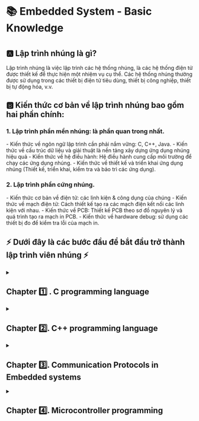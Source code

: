 <Summary>
	<h1> 📚 Embedded System - Basic Knowledge<h1>
</summary>

<h2> 🅰 Lập trình nhúng là gì?</h2>
Lập trình nhúng là việc lập trình các hệ thống nhúng, là các hệ	thống điện tử được thiết kế để thực hiện một nhiệm vụ cụ thể. Các hệ thống nhúng thường được sử dụng trong các thiết bị điện tử tiêu dùng, thiết bị công nghiệp, thiết bị tự động hóa, v.v.

<h2> 🅱 Kiến thức cơ bản về lập trình nhúng bao gồm hai phần chính:</h2>

<h3> 1. Lập trình phần mền nhúng: là phần quan trong nhất.</h3>
- Kiến thức về ngôn ngữ lập trình cần phải nắm vững: C, C++, Java.
- Kiến thức về cấu trúc dữ liệu và giải thuật là nền tảng xây dựng ứng dụng nhúng hiệu quả
- Kiến thức về hệ điều hành: Hệ điều hành cung cấp môi trường để chạy các ứng dụng nhúng. 
- Kiến thức về thiết kế và triển khai ứng dụng nhúng (Thiết kế, triển khai, kiểm tra và bảo trì các ứng dụng).

<h3> 2. Lập trình phần cứng nhúng.</h3>
- Kiến thức cơ bản về điện tử: các linh kiện & công dụng của chúng
- Kiến thức về mạch điện tử: Cách thiết kế tạo ra các mạch điện kết nối các linh kiện với nhau.
- Kiến thức về PCB: Thiết kế PCB theo sơ đồ nguyên lý và quá trình tạo ra mạch in PCB.
- Kiến thức về hardware debug: sử dụng các thiết bị đo để kiểm tra lỗi của mạch in. 

<h2> ⚡ Dưới đây là các bước đầu để bắt đầu trở thành lập trình viên nhúng ⚡ </h2>

<details>
	<summary>
  		<h2>Chapter 1️⃣ . C programming language</h2>
	</summary>
    
<details>
	<summary>
		<h3>Lesson 1. Macro - Function - Inline function </h3>
	</summary>

<h4>Macro là:</h4>
Là một công cụ của bộ tiền xử lý (preprocessor) cho phép định nghĩa các đoạn mã (code) có thể được thay thế bằng văn bản khác tại thời điểm biên dịch. Macro có thể được sử dụng để:
- Tạo các đoạn mã lập đi lập lại.
- Thực hiện các phép toán đơn giản.
- Điều khiển quá trình biên dịch.

Cú pháp định nghĩa macro: 
<h4>Lưu ý:</h4>
Tên của macro phải là IN HOA toàn bộ, đây là qui luật để hạn chế "Macro đẻ ra bug" vì nếu đặt tên thường có phần tỉ lệ trùng với một biết này đó trong chương trình dẫn đến lỗi, do compiler không thể phát hiên ra lỗi này.





```C 
// Cú pháp: #define  (Object_name)  (<)Object_value)
// Tạo ra hằng số (đối tượng) MAX = 3000
#define MAX 3000 

// Macro tiền xử lý CREATE_FUNC: tạo ra định nghĩa hàm.
// Macro này có 2 đối số: Func_name và cmd (Func_name là tên hàm, cmd là lệnh được thực thi khi gọi hàm)
// Macro CREATE_FUNC hoạt động bằng cách mở rộng định nghĩa macro thành 1 định nghĩa hàm
#define CREATE_FUNC(Func_name, cmd)
void Func_name()
{
	printf("print command\n");
}
```


Macro có 2 loại chính: 
1. Macro giống như đối tượng (object-like macro): Macro này giống như 1 hằng số. Có thể được sử dụng để thay thế cho một giá trị cụ thể.
Ví dụ:

```C
#define PI 3.14159
int main()
{
	printf("Gia tri cua Pi la: %f\n",PI);
	return;
}
```
2. 	Macro giống như hàm(function-like macro): Macro này giống như một hàm, có thể nhận tham số và trả về giá trị.

```C
#define max(x,y) ((x) > (y) ? (x) (y)); 
int main()
{
	int a = 10;
	int b = 20;
	printf("Gia tri cua nay: %d\n", max(x,y));
	return 0;
}
```
Việc sử dụng macro có thể làm cho C/C++ trở nên gắn gọn, các macro được thực hiện ở quá trình tiền xử lí.

<h4>Function là: </h4>    

- Function là Hàm dùng để làm một chức năng nào đó cụ thể.
- Giúp chia nhỏ các các chương trình lớn thành những chương trình nhỏ(function).
- Và có thể tại sử dụng nhiều lần trong chương trình.


<h4> Các điểm giống và khác của MACRO VÀ FUNCTION </h4>

Giống nhau:
- Ở mục đích : viết mã ngắn gọn và dễ hiểu hơn
- Cả 2 đều có thể tái sử dụng

Khác nhau:

Đặc điểm | Macro  | Function
------------- | ------------- | -------------
Cách định nghĩa | Macro được định nghĩa bằng chỉ thị tiền xử lý (preprocessor directives)  | Function được định nghĩa bằng cú pháp (function declaration)
Cách sử dụng | Macro được sử dụng bằng các thay thế macro name bằng nội dung của macro | Function được sử dụng bằng cách gọi tên function với các tham số cần thiết
Thời gian thực thi | Macro được thay thế bởi preprocessor trước khi chương trình được biên dịch | Function được gọi trong thời gian thục thi chương trình
Kích thước mã |Macro có thể làm tăng kích thước mã thực thi do nội dung của macro được sao chép nhiều lần | Function chỉ được sao chép 1 lần trong bộ nhớ khi chương trình được biên dịch
Tính linh hoạt | Macro có thể được sử dụng để thay thế bất kì đoạn mã nào | Function có thể được sử dụng để thực thi một tác vụ cụ thể 

Ưu điểm của Macro:
- Macro có thể được sử dụng để thay thế các đoạn mã dài và phức tạp bằng một đoạn mã ngắn và đễ hiểu hơn
- Macro có thể được sử dụng để tạo ra các định nghĩa hằng và biến
- Macro có thể được sử dụng để thức hiện các phép toàn đơn giản (giúp dễ đọc hiểu)

Nhược điểm của macro:
- Làm tăng kích thước chương trình
- Có thể làm chậm thời gian chạy chương trình
- Có thể làm khó khăn cho việc gỡ lỗi 

Ưu điểm của function:
- Có thể chia nhỏ chương trình thành các module nhỏ
- Có thể được tái sử dụng mã 
- Giúp dễ được chương trình hơn, dễ hiểu và dễ bảo trì
Nhược điểm của function:
- Có thể làm tăng độ phức tạp của chương trình
- Có thề làm chậm thời gian chạy chương trình

Vậy lực chọn như thế nào với macro và function:
- Độ phức tạp của mã cần thay thế: Nếu mã này là ngắn và đơn giản thì dùng ```macro```
- Tần suất sử dụng đoạn mã cần thay thế: Nếu được sử dụng đi, sử dụng lại nhiều lần thì dùng ```function```
- Kích thước và tốc độ của chương trình: Nếu chương trình cần tối ưu về kích thước và tốc độ thì nên tránh dùng ```macro```

Nhìn chung, function là một lựa chọn tốt hơn macro trong hầu hết các trường hợp. Tuy nhiên, macro có thể được sử dụng hiệu quả trong một số trường hợp cụ thể.


Vì biên dịch trước trong mã nguồn nên *Macro* tối ưu về tốc độ nhưng "có thể" làm tăng kích thước chương trình | Vì được lưu cố định trong 1 vùng nhớ nên *Function* tối ưu về kích thước chương trình nếu được gọi nhiều lần nhưng "có thể" không tối ưu tốc độ xử lý

Ví dụ: Tính tổng  2 số 
Macro: 
```C 
#define SUM(x, y) ((x) + (y))
```

Function: 
```C 
int sum(int x, int y) {
    return x + y;
}
```
Cả hai cách trên đều có thể được sử dụng để tính tổng của hai số, tuy nhiên, sử dụng function sẽ cho phép bạn định nghĩa các loại tham số và ki

<h4>Inline Function</h4>

Inline function là một loại hàm thường gặp trong lập trình C++ và trong lập trình Embedded.
Từ khóa ```inline``` được dùng để đề nghị (không phải là bắt buộc) trình biên dịch (compiler) thực hiện triển khai nội tuyến (inline expansion) với hàm đó, hay nói cách dễ hiểu là chèn code của hàm đó tại địa chỉ mà nó được gọi.

Mục đích của ```inline function``` là để tăng hiệu suất của chương trình. Khi một hàm được khai triển nội tuyến, thì toàn bộ mã của hàm đó sẽ được chèn và vị trí mà hàm đó được gọi. Điều này sẽ loại bỏ thời gian cần thiết để gọi hàm, vì toàn bộ mã của hàm dẽ được sẵn sàng ở đó.

```inline function``` thường được dùng cho các hàm đơn giản, kích thước nhỏ và được gọi thường xuyên. 

Ví dụ: hàm sau đây là một inline function điển hình.
```C
inline int add(int a, int b){ 
	return a+b;
}
```
Hàm này rấy là đơn giản, và nó được gọi thường xuyên. Khai triển nội tuyến hàm này sẽ tăng hiệu suất chương trình.

Tuy nhiên, ```inline function``` cũng có các nhược điểm. 
- Có thể làm tăng kích thước chương trình, vì mã của hàm sẽ được chèn vào nhiều vị trí khác nhau.
- Có thể làm giảm tích linh hoạt của chương trình, vì mã hàm không còn có thể được sử dụng lại trong ngữ cảnh khác.

Mẹo để làm việc với inline function:
- Chỉ dùng cho các hàm nhỏ, đơn giản và được gọi nhiều lần
- Cẩn thận kiểm tra hiệu suất của chương trình trước và sau khi sử dụng inline function
- cân nhắc sử dụng macro thay vì inline function nếu cần phải sử dụng lại mã của hàm trong ngữ cảnh khác.

Ví dụ này viết bằng CPP, những cũng có thể hiểu được tính chất inline function

```C++
#include <iostream>
using namespace std;
inline int add(int a, int b){
	return a+b;
}
int main()
{
	int x = 10;
	int y = 20;
	cout << "x + y = " << add(x,y)<< endl;
	return 0;
}
```

</details>





<details>
	<summary>
		<h3>Lesson 2. Struct - Union </h5>
	</summary> 

<h4>Struct là:</h4>
Kiểu dữ liệu do người dùng tự định nghĩa

<h4>Union là:</h4>

- Struct và Union là 2 cấu trúc dữ liệu do lập trình viên định nghĩa bao gồm các biến với kiểu dữ liệu khác nhau. <br/>
- Việc định nghĩa, khai báo biến, truy cập đến các thành phần của struct và union là giống nhau. Tuy nhiên, giữa struct và union có một vài điểm khác nhau sau:

Struct  | Union
------------- | -------------
Size của struct ít nhất bằng tổng size của các thành phần của struct. Sử dụng từ “ít nhất” là vì size struct còn phụ thuộc vào alignment struct. sizeof(A) = 16 (vì sizeof của uint64_t, uint32_t, uint8_t lần lượt là 8, 4, 1 byte nên 1 + 4 là 5 byte nên phải chèn thêm 3 byte bộ nhớ đệm và cho ra lần quét tiếp là 8 byte) ``` struct { uint8_t var1; uint32_t var2; uint64_t var3; } ``` | Size của union bằng size của thành phần có size lớn nhất trong union. sizeof(A) = 8 (kích thước của thành phần lớn nhất trong union là uint64_t là 8 byte) ``` union { uint8_t var1; uint32_t var2; uint64_t var3; } ```
Tại cùng 1 thời điểm run-time, có thể truy cập vào tất cả các thành phần của struct | Tại cùng 1 thời điểm run-time, chỉ có thể truy cập 1 thành phần của union

</details>





<details>
	<summary>
		<h3>Lesson 3. Compiler - Trình biên dịch</h3>
	</summary>      
  
Compiler hay còn gọi là trình biên dịch có thể được hiểu là công việc dịch chuỗi câu lệnh được viết từ một ngôn ngữ lập trình thành chương trình tương đương dưới dạng ngôn ngữ máy tính, thường là ngôn ngữ ở cấp thấp hơn, ngôn ngữ máy. Đơn giản dễ hiểu thì có thể tạm nói là nhờ Complier này mà file .c chúng ta viết mới được dịch thành file .hex .bin để nạp được xuống một MCU bất kỳ.
Quá trình biên dịch.

<h4>1. Pre-processing (Tiền xử lí)</h4>
Bộ tiền xử lý C không phải là một phần của trình biên dịch, mà là một bước riêng biệt trong quá trình biên dịch. Nói một cách đơn giản, Bộ tiền xử lý C chỉ là một công cụ thay thế văn bản và nó hướng dẫn trình biên dịch thực hiện tiền xử lý cần thiết trước khi biên dịch thực tế. Các lệnh tiền xử lí bắt đầu bằng kí tự "#" 
Ví dụ: 
- " #define" :Thay thế các macro
- "#include" :Chèn thêm file khác như các thư viên
Dùng GCC bằng lệnh sau để có file tiền xử lí: gcc -E main.o -o main.i (chuyển từ file .c sang file .i)
# 2. Compiling (Giai đoạn dịch NNBC sang ngôn ngữ Assembly)
Chuyển chúng sang dạng mã Assembly là một ngôn ngữ bậc thấp (hợp ngữ) gần với tập lệnh của bộ vi xử lý.
Quá trình này sẽ biên dịch từ code `.i` sang ngôn ngữ assembly `.s`.
Dùng lệnh `gcc -S -o filename.s filename.c` để có thể xem code sau quá tình compiler.
# 3. Assembling (Hợp ngữ)
Dich chương trình => Sang mã máy 0 và 1
Một tệp mã máy (.obj) sinh ra trong hệ thống sau đó
# 4. Linking (Liên kết)
Trong giai đoạn này mã máy của một chương trình dịch từ nhiều nguồn (file .c hoặc file thư viện .lib) được liên kết lại với nhau để tạo thành chương trình đích duy nhất Mã máy của các hàm thư viện gọi trong chương trình cũng được đưa vào chương trình cuối trong giai đoạn này. Chính vì vậy mà các lỗi liên quan đến việc gọi hàm hay sử dụng biến tổng thể mà không tồn tại sẽ bị phát hiện. Kể cả lỗi viết chương trình chính không có hàm main() cũng được phát hiện trong liên kết.
</details>


<details>
	<summary>
		<h3>Lesson 4. Pointer</h3>
	</summary>    

POINTER: Là một biến đặc biệt, dùng để lưu địa chỉ của biến chứ không phải giá trị, được lưu trên ram. Kích thước của biến pointer phụ thuộc vào vi xử lý.

<h4> Normal pointer </h4> 
Là con trỏ dùng để lưu địa chỉ của biến đó, kiểu dữ liệu của con biến như thế nào thì kiểu con trỏ cũng vậy.

Ví dụ:
```c
int a = 10 // giả sử có địa chỉ là 0x01
int *ptr = &a = 0x01 // * ptr ở đây là biến con trỏ ptr, do quy tắc đặt tên biến pointer phải có dấu * ở trước.
printf("Dia chi: %p,ptr); // Dia chi 0x01.
printf("Gia tri: %d, *ptr);// * ptr là giá trị của con trỏ ptr trỏ đến.
```


<h4> Void Pointer </h4> 
Con trỏ void có thể trỏ đến các vùng nhớ có các kiểu dữ liệu khác nhau.
Con trỏ void không xác định được kiểu dữ liệu của vùng nhớ mà nó trỏ tới, vì vậy không thể truy cập xuất trực tiếp nội dung thông qua toán tử derefernce () được. Mà con trỏ kiểu void cần phải được ép kiểu một cách rõ ràng sang con trỏ có kiểu dữ liệu khác trước khi sử dụng toán tử derefernce ().

```C
#include <stdio.h>

void tong(int a,int b){
   printf("tong %d va %d = %d\n", a, b, a + b);
}

int main()
{

   int i = 3;
   double d =12.4;
   char c ='B';

   // con trỏ void có thể trỏ đến bất kỳ địa chỉ nào 
   void *ptr = &i;

   // để lấy giá trị từ con trỏ void ta cần ép kiểu nó
   printf("i = %d\n",*(int *)ptr);

   ptr = &d;
   printf("d = %f\n",*(double *)ptr);

   ptr = &c;
   printf("c = %c\n",*(char *)ptr);

   ptr = &tong;
   ((void (*)(int, int))ptr)(9,1);
   return 0;
}
```
# Null Pointer
Con trỏ null là con trỏ có giá trị và địa chỉ bằng 0.
Khi khai báo 1 con trỏ:
Phải khai báo địa chỉ cho nó.
Nếu mà chưa sử dụng thì gán cho nó con trỏ null.
Hoặc khi khai báo con trỏ và đã sử dụng nó rồi, khi không muốn sử dụng nó nữa thì phải gán nó lại là con trỏ null.
```
    int *ptr = NULL;
```
</details>




<details>
	<summary>
		<h3>Lesson 5: PHÂN VÙNG NHỚ</h3>
	</summary>

Đây là phân vùng nhớ của một chương trình C/C++ 

![Alt text](image-1.png)

<h4>Text segment hay Code segment hoặc TEXT</h4>

Các đặc điểm chính:
- Contains executable instruction (Chứa các chỉ thị thực thi)
- Shareable (có tính chia sẻ)
- Read-Only

Giải thích rõ như sau:
- Là một trong những thành phần của chương trình trong file(tập tin) hoặc trong memory (bộ nhớ) chứa các chỉ thị thực thi. 
- Vì là một vùng trong bộ nhớ, phân vùng văn bản có thể được đặt bên dưới HEAP hoặc STACK để ngăn việc HEAP và STACK tràn ra và ghi đè lên nó.
Thông thường, Text segment có thể chia sẻ sao cho chỉ một bản sao duy nhất cần có trong bộ nhớ cho các chương trình được thực thi thường xuyên, chẳng hạn như trình soạn thảo văn bản, trình biên dịch C, shell, v.v. 
- Ngoài ra, phân vùng văn bản thường là phân vùng chỉ đọc (read-only), để ngăn chương trình vô tình sửa đổi các chỉ thị của nó.

<h4>Initialized Data segment (BS) </h4>
Các đặc điểm chính:
- Lưu trữ các biến: global variables, static variables
- Với điều kiện đã khởi tạo (khác 0)
– Quyền truy cập là read-write.   
– Được giải phóng khi kết thúc chương trình. 

<h4>Unintialized Data Segment (BSS) </h4>
Các đặc điểm chính:
– Quyền truy cập là read-write.  
– Chứa biến toàn cục or biến static với giá trị khởi tạo bằng không or không khởi tạo.  
– Được giải phóng khi kết thúc chương trình.  

<h4>Heap - Dynamic Memory allocation</h4>
Cấp phát bộ nhớ động
- Kích thước có thể thay đổi (các địa chỉ mới sẽ tăng dần)
– Quyền truy cập là read-write.  
– Được sử dụng để cấp phát bộ nhớ động như: Malloc, Calloc, realloc, new 
– Sẽ được giải phóng khi gọi hàm free, delete.

Nếu không giải phóng vùng nhớ ở HEAP thì sẽ dẫn đế rò rỉ bộ nhớ LEAK MEMORY

<h4>Stack Segment - Automatic variable storage </h4>
- Kích thước có thể thay đổi (giá trị địa chỉ mới sẽ nhỏ dần).
- LIFO structure
- Function frame
– Quyền truy cập là read-write. 
– Được sử dụng cấp phát cho biến local, input parameter của hàm,…  
– Sẽ được giải phóng khi ra khỏi block code/hàm 


***So sánh Stack và Heap**: 
- Giống nhau: Bộ nhớ Heap và bộ nhớ Stack bản chất đều cùng là vùng nhớ được tạo ra và lưu trữ trong RAM khi chương trình được thực thi.
- Khác nhau:

Stack  | Heap
------------- | -------------
Được dùng để lưu trữ các biến cục bộ trong hàm, tham số truyền vào...Truy cập vào bộ nhớ này rất nhanh và được thực thi khi chương trình được biên dịch. |  Được dùng để lưu trữ vùng nhớ cho những biến con trỏ được cấp phát động bởi các hàm malloc - calloc - realloc (trong C).
Kích thước của bộ nhớ Stack là cố định, tùy thuộc vào từng hệ điều hành, ví dụ hệ điều hành Windows là 1 MB, hệ điều hành Linux là 8 MB (lưu ý là con số có thể khác tùy thuộc vào kiến trúc hệ điều hành của bạn).  | Kích thước của bộ nhớ Heap là không cố định, có thể tăng giảm do đó đáp ứng được nhu cầu lưu trữ dữ liệu của chương trình.
Vùng nhớ Stack được quản lý bởi hệ điều hành, dữ liệu được lưu trong Stack sẽ tự động hủy khi hàm thực hiện xong công việc của mình.  | Vùng nhớ Heap được quản lý bởi lập trình viên (trong C hoặc C++), dữ liệu trong Heap sẽ không bị hủy khi hàm thực hiện xong, điều đó có nghĩa bạn phải tự tay hủy vùng nhớ bằng câu lệnh free (trong C), và delete hoặc delete [] (trong C++), nếu không sẽ xảy ra hiện tượng rò rỉ bộ nhớ.

***Một số lưu ý**:
- Việc tự động dọn vùng nhớ còn tùy thuộc vào trình biên dịch trung gian.
- Vấn đề lỗi xảy ra đối với vùng nhớ: 
    - Stack: bởi vì bộ nhớ Stack cố định nên nếu chương trình bạn sử dụng quá nhiều bộ nhớ vượt quá khả năng lưu trữ của Stack chắc chắn sẽ xảy ra tình trạng tràn bộ nhớ Stack (Stack overflow), các trường hợp xảy ra như bạn khởi tạo quá nhiều biến cục bộ, hàm đệ quy vô hạn,... Ví dụ về tràn bộ nhớ Stack với hàm đệ quy vô hạn:
        ```C
        int foo(int x){
            printf("De quy khong gioi han\n");
            return foo(x);
        }
        ```
    - Heap: Nếu bạn liên tục cấp phát vùng nhớ mà không giải phóng thì sẽ bị lỗi tràn vùng nhớ Heap (Heap overflow). Nếu bạn khởi tạo một vùng nhớ quá lớn mà vùng nhớ Heap không thể lưu trữ một lần được sẽ bị lỗi khởi tạo vùng nhớ Heap thất bại. Ví dụ trường hợp khởi tạo vùng nhớ Heap quá lớn:
        ```C
        int *A = (int *)malloc(18446744073709551615);
        ```

</details>

<details>
	<summary>
		<h3>Lesson 6. Variable </h3> 
	</summary>

<h4> Static Variable - Extern Variable </h4>

Là biến CHỈ ĐƯỢC KHỞI TẠO 1 LẦN DUY NHẤT khi gọi hàm lần đầu tiên (Nếu được khởi tại lại nó sẽ bỏ qua dòng lệnh đó) và nó sẽ tiếp tục tồn tại trong suốt vòng đời của chương trình.

Ví dụ: Biến static cục bộ
  
```C
void Count()
{
	static int temp = 0;
    printf("Temp = %d",temp);
    temp++
}
```        
       
        
Ví dụ: biến toàn cục
File test.c có hàm sau: 

```C
void display()
{
    printf('TEST')
}
```        

File main.c như sau:

```C 
extern display();
     
int main()
{
	display();
    return 0;
}
```
      
        
# Từ khóa volatile
Trong lập trình nhúng rất thường hay gặp khai báo biến với từ khóa volatile. Việc khai báo biến volatile là rất cần thiết để tránh những lỗi sai khó phát hiện do tính năng optimization của compiler.
- Volatile có nhiệm vụ báo cho Compiler không được tối ưu biến đó.
- Biến này dùng cho các biến mà giá trị của nó có thể thay đổi hoặc có nhiều task RTOS dùng chung 1 biến.
Ví dụ:

        volatile int x = readADC();
  

</details>
</details>


    
<details>
	<summary>
  		<h2>Chapter 2️⃣. C++ programming language</h2>
  	</summary>

<details> 
<summary> Class </summary>
    
# Class là gì?  
- Class là một kiểu dữ liệu do người dùng định nghĩa, chứa các dữ liệu và các hàm của riêng nó. Class là một thành phần chính của lập trình hướng đối tượng (OOP).    
- Class định nghĩa các thuộc tính "data members" còn gọi là property và phương thức "member functions" còn gọi là method mà các đối tượng của nó có thể sử dụng.
-  từ khóa class sẽ chỉ điểm bắt đầu của một class sẽ được cài đặt. Class trong C++ giúp tổ chức mã nguồn một cách có cấu trúc và tái sử dụng, đồng thời cho phép ẩn thông tin và triển khai tính kế thừa, đa hình và đóng gói.
# Phạm vi truy cập (Access modifiers):

Access modifier là phạm vi truy cập của các thuộc tính và phương thức sẽ được khai báo bên dưới nó. Có 3 phạm vi truy cập trong C++ là public, private và protecte.

- Public: Các member được khai báo trong Public thì các Object có thể truy cập trực tiếp tới được. Và các User có thể sử dụng và thay đổi các giá trị trong các member này.
    
- Private: Được sử dụng khi bạn muốn chặn User truy cập vào những member khai báo trong phạm vi này, giới hạn truy cập và sửa đổi giá trị của chúng. Sử dụng các member trong Public để truy cập đến các member trong Private.
    
- Protected: Tương tự như Private, nhưng Private thì các class con không thể kết thừa được các member trong Private của class chính, còn Protected thì lại cho phép các class con có thể kế thừa được các member trong protected của class chính.
    
# Constructor
Constructor hay hàm dựng là một hàm đặc biệt.
Constructor là một hàm sẽ có tên trùng với tên của class.
Sẽ được gọi chạy đầu tiên ngay khi chúng ta khởi tạo một object.
```
class SinhVien{
	public: 
		SinhVien(int tuoi, int lop); //có tên trùng với tên của class gọi là contructor
		void hienThi(); //method	
	private: 
		int tuoi; //property
		int lop; //property
};
void SinhVien::hienThi(){
	cout<<"Tuoi: "<<tuoi<<endl;  
	cout<<"Lop "<<lop<<endl;
}
SinhVien::SinhVien(int tuoi,int lop){
	SinhVien::tuoi = tuoi; //class SinhVien có thể truy cập đến tất cả nhưng member nằm trong nó
	SinhVien::lop = lop;
}
int main(){
	// khi có contructor thì nó luôn luôn chạy đầu tiên khi object được khởi tạo.
	// contructor có thể có tham số đầu vào hoặc không có
	SinhVien sv(17,6); //có thể gán giá trị trực tiếp vào khai báo ở public
	sv.hienThi();
	return 0;
}
``` 
# Biến static trong class
Khi định nghĩa static trong class thì phải khởi tạo lần đầu ở ngoài.
Khi khởi tạo thì địa chỉ của nó tồn tại trong suốt chương trình nên member static này của các object sẽ đều có cùng 1 địa chỉ.
```c++
class SinhVien{
	public:
		string ten;
		static int tuoi; //khi khai báo static trong class thì phải hởi tạo lần đầu ở ngoài
};

int SinhVien::tuoi; //ta có thể gán giá trị cho nó, khi khởi tạo thì địa chỉ của nó tồn tại trong suốt chương trình nên member static này của các object sẽ có cùng 1 địa chỉ.

int main(){
	
	SinhVien sv1,sv2;
	//về địa chỉ của hai object thì giống với struct. sv1 và sv2 sẽ được cấp vùng nhớ khác  với kích thước là tổng kích thước của các member và bộ nhớ đệm, địa chỉ của nó sẽ là địa chỉ của member đầu tiên, và các member sẽ mang đỉa chỉ khác nhau như trong struct.
	return 0;
}
```
# Các đặc tính của OOP
- Có 4 đặc tính: Tính đa hình, tính kế thừa, tính trừu tượng, tính đóng gói.
  
	- ***Inheritance (Tính kế thừa ):*** Một **class** có thể kế thừa các thuộc tính của một **class** khác đã tồn tại trước đó. Trong C++, khi một **class** con được tạo ra bởi việc kế thừa thuộc tính của **class** cha thì ta gọi class con đó là **subclass** và class cha là **superclass**. Chỉ có **Public** và **Protected** mới được kế thừa còn **Private** thì không được kế thừa, muốn kế thừa được các **member** trong **Private** buộc phải đổi lại **Protected**.
		```c++
  		class DoiTuong{
			public:
				void setThongTin(string ten, int tuoi);
				void hienThi();
			protected:
				int TUOI; //property
				string TEN;
		};
		
		void DoiTuong::hienThi(){
			cout<<"Day la class DoiTuong"<<endl;
			cout<<"Ten: "<<TEN<<endl;  
			cout<<"Tuoi "<<TUOI<<endl;
		}
		
		void DoiTuong::setThongTin(string ten,int tuoi){
			TEN = ten;
			TUOI = tuoi;
		}
  		class SinhVien : public DoiTuong{
			public:
				void setThongTin(string ten, int tuoi, int mssv);
				void hienThi(); //method	
			private:
				int MSSV;
		};
		
		void SinhVien::setThongTin(string ten, int tuoi, int mssv){
			TEN = ten;
			TUOI = tuoi;
			MSSV = mssv;
		}
		
		void SinhVien::hienThi(){
			cout<<"Day la class DoiTuong"<<endl;
			cout<<"Ten: "<<TEN<<endl;  
			cout<<"Tuoi "<<TUOI<<endl;
			cout<<"Mssv "<<MSSV<<endl;
		}
		
		int main(){
			SinhVien dt;
			dt.setThongTin("Hoang", 17);
			dt.hienThi();
			
			SinhVien sv;
			sv.setThongTin("Toan", 15,100);
			sv.hienThi();
			
			return 0;
		}
  		```
	- ***Abstraction (Tính trừu tượng):*** Là một khả năng mà chương trình có thể bỏ qua sự phức tạp bằng cách tập trung vào cốt lõi của thông tin cần xử lý. Điều đó có nghĩa, bạn có thể xử lý một đối tượng bằng cách gọi tên một phương thức và thu về kết quả xử lý, mà không cần biết làm cách nào đối tượng đó được các thao tác trong class. (Là chỉ những thứ cần thiết mà người dùng cần sử dụng thì được nằm ở public còn tính toán phức tạp mà người dùng không quan tâm đến thì nằm ở private)
		- Ví dụ: Người dùng nhập a,b,c và muốn biết phương trình có nghiệm hay vô nghiệm. thì những phần method nhập và xuất thì nằm ở public, còn method tính toán kiểm tra thì nằm ở private,những phần nằm ở private người dùng không được quyền can thiệp vào.
  	- ***Polymorphism (Tính đa hình):*** Là một khả năng mà một phương thức trong class có thể đưa ra các kết quả hoàn toàn khác nhau, tùy thuộc vào dữ liệu được xử lý.
  	  	- Ta có thể khai báo tên hàm các method giống nhau nhưng phải khác đầu vào, bởi vì khi tên trùng nhau thì nó dựa vào inputparameter để xác định đó hàm nào.
  	  	- Ví dụ:
  	  	```c++
  	  	class th{
			public:
				void tong(int a, int b);
				void tong(int a, double b);
				void tong(int a, int b, int c);
		};
  		```
	- ***Encapsulation (Tính đóng gói):*** Có ý nghĩa không cho phép người sử dụng các đối tượng thay đổi trạng thái nội tại của một đối tượng, mà chỉ có phương thức nội tại của đối tượng có thể thay đổi chính nó. Điều đó có nghĩa, dữ liệu và thông tin sẽ được đóng gói lại, giúp các tác động bên ngoài một đối tượng không thể làm thay đổi đối tượng đó, nên sẽ đảm bảo tính toàn vẹn của đối tượng, cũng như giúp giấu đi các dữ liệu thông tin cần được che giấu.
   		- Ví dụ: những biến nhập vào như a,b,c và biến xuất ra kết quả x1,x2 thì không được khai báo ở public, phải nằm ở trong private, và những biến đó được nhập và xuất thông qua các method, để tránh người dùng sửa đổi code làm lỗi chương trình. ví dụ để các biến đó ở public, người dùng nhập a,b,c ở method nhập, sau đó người dùng còn có thể chỉnh sửa a,b,c,delta... lúc này chương trình dễ bị trả kết quả sai.

</details>

<details>
  <summary>Namespace</summary>

- Namespace là từ khóa trong C++ được sử dụng để định nghĩa một phạm vi nhằm mục đích phân biệt các hàm, lớp, biến, ... cùng tên trong các thư viện khác nhau. 
- Khi tạo `namespace` nếu muốn dùng chung tên biến của các `member` thì khi khai báo tên của `namespace` thì phải khai báo tên khác nhau
- Nếu dùng chung tên của namespace thì tên của các meber phải khác nhau (dù có chung file hay khác file), Do khai báo cùng tên namespace thì dùng chung bộ nhớ nên nếu tên các member cũng giống thì những member giống nhau sẽ cùng chung 1 địa thì sẽ dẫn đến xung đột vùng nhớ
- ví dụ:
	```C++
	namespace A{
		int a;
		void function(){...}
		struct c{...};
	};
	namespace B{
		int a;
		void function(){...}
		struct c{...};
	}
	```
 
</details>

<details>
  <summary>Template</summary>
	
- **Template (khuôn mẫu)** là một từ khóa trong C++, và là một kiểu dữ liệu trừu tượng tổng quát hóa cho các kiểu dữ liệu int, float, double, bool...
- **Template** trong C++ có 2 loại đó là function template & class template.
- **Template** giúp người lập trình định nghĩa tổng quát cho hàm và lớp thay vì phải nạp chồng (overloading) cho từng hàm hay phương thức với những kiểu dữ liệu khác nhau.
- Ví dụ:
	- Những hàm có form giống nhau chỉ khác kiểu dữ liệu.
	```c++
	int tong(int a, int b);
	double tong(double a, double b);
	template<typename var> //thay vì ta code hai hàm riêng để xử lý, thì ta có thể code dùng template chung lại để gọn code hơn.
	int tong(var a, var b){
		return (var)(a+b);
	}
	```
	- Nếu a và b khác kiểu dữ liệu thì tên var của hai thằng phải khác nhau. Ví dụ var a, var1 b. Lúc này var đại diện cho kiểu dữ liệu a và var1 đại diện cho kiểu dữ liệu b.
	
</details>
<details>
  <summary>Vector, List & Map</summary>

### Vector là gì?
- Vector là một cấu trúc dữ liệu trong C++ dùng để chứa các đối tượng khác. Tương tự như mảng (array), vector cũng có thể chứa nhiều phần tử.
- Các phần tử trong vector được lưu trữ một cách liên tiếp trong bộ nhớ. Điều này cho phép truy cập dễ dàng đến các phần tử bằng cách sử dụng chỉ số (index).
- vector khác mảng thông thường là kích thước của vector có thể thay đổi trong quá trình thực thi chương trình. Khi cần, vector có thể mở rộng (tăng kích thước) hoặc thu hẹp (giảm kích thước) để chứa thêm hoặc loại bỏ các phần tử.
- Sử dụng thư viện `#include<vector>`.
- Modifiers:
Modifiers
	- ***push_back():*** Hàm đẩy một phần tử vào vị trí sau cùng của vector. Nếu kiểu của đối tượng được truyền dưới dạng tham số trong push_back() không giống với kiểu của vector thì sẽ bị ném ra. VD: ten-vector.push_back(ten-cua-phan-tu);
	- ***assign():*** Nó gán một giá trị mới cho các phần tử vector bằng cách thay thế các giá trị cũ. VD: ten-vector.assign(int size, int value);
	- ***pop_back():*** Hàm pop_back () được sử dụng để xóa đi phần tử cuối cùng một vector.
	- ***insert():*** Hàm này chèn các phần tử mới vào trước phần tử trước vị trí được trỏ bởi vòng lặp. Chúng ta cũng có thể chuyển một số đối số thứ ba, đếm số lần phần tử được chèn vào trước vị trí được trỏ.
   	- ***erase():*** Hàm được sử dụng để xóa các phần tử tùy theo vị trí vùng chứa
	- ***emplace():*** Nó mở rộng vùng chứa bằng cách chèn phần tử mới vào
	- ***emplace_back():*** Nó được sử dụng để chèn một phần tử mới vào vùng chứa vector, phần tử mới sẽ được thêm vào cuối vector
	- ***swap():*** Hàm được sử dụng để hoán đổi nội dung của một vector này với một vector khác cùng kiểu. Kích thước có thể khác nhau.
	- ***clear():*** Hàm được sử dụng để loại bỏ tất cả các phần tử của vùng chứa vector.
- Ví dụ:
	```c++
	//dùng thư viện vector giống cấp phát bộ nhớ động trong c, nhưng có thư viện hỗ trợ các công cụ nhanh hơn.
	#include <vector>
	
	vector<int> array;	// khai báo mảng kiểu int
	array.push_back(4);  //thêm phần tử tại 0 là 4
	array.push_back(8);  //thêm phần tử tại 1 là 8
	array.push_back(20);
	array.push_back(15); //thêm phần tử tại 4 là 15
	
	//từ C++ 11 trở đi có for cải :
	for(int item : array){ // có thể dùng biến auto item, biến auto sẽ tự định nghĩa item thuộc kiểu dữ liệu gì tùy vào giá trị và nó được lưu
		printf("i = %d\n",item);
	}
	
	array.pop_back(); //xóa phần tử cuối cùng, xóa 15
	array.insert(array.begin()+2,77); //chèn phần tử tại 2 là 77, các phần tử phía sau sẽ dời vị trí cho nhau.
	array.erase(array.begin()+2); // xóa phần tử thứ 2, dời những phần tử phía sau lên.
	array.clear(); //thu hồi vùng nhớ giống free
	
	for(int i =0;i<array;i++){
		printf("%d\n",array[i]);
	}
	```

### List là gì?
- List là một cấu trúc dữ liệu danh sách liên kết kép (doubly linked list).
- Các phần tử cửa nó không được lưu trong các địa liên tiếp mà lưu ở địa chỉ bất kì, và mỗi phần tử trước sẽ lưu kèm địa chỉ của phần tử kế tiếp theo tuần tự.
- Vì cung cấp một danh sách các phần tử được liên kết với nhau bằng các con trỏ, cho phép thêm, xóa và truy cập các phần tử một cách linh hoạt.
- Dùng thư viện `#include<list>`.
- Ví dụ:
	```c++
	#include<list>
	list<int> array;	// khai báo mảng kiểu int
	array.push_back(4);  //thêm phần tử thứ 0 là 4
	array.push_back(8);  //thêm phần tử thứ 1 là 8
	array.push_back(20);
	array.push_back(15); //thêm phần tử thứ 4 là 15
	
	for(auto item : array){ //
		printf("i = %d\n",item);
	}
	```
### Map là gì?
- là một cấu trúc dữ liệu ánh xạ (associative container) trong thư viện chuẩn của ngôn ngữ. Nó được sử dụng để lưu trữ các cặp key-value, trong đó mỗi key là duy nhất và liên kết với một giá trị (value) tương ứng.
- Dùng thư viện `#include<map>`.
- Ví dụ:
	```c++
	#include <map>
	int main(){
		map<string, string> SinhVien;
		SinhVien["Ten"] = "Hoang";
		SinhVien["Tuoi"] = "7";
		SinhVien["Lop"] = "15";
		for(auto item : SinhVien){
			cout<<"Key: "<<itemp.first<<", value: "<<item.second<<endl;
		}
		return 0;
	}
	```
 ### Ưu điểm và nhược điểm của Vector, List và Map:

 |            | Vector                   | List                        | Map                            |
|------------|--------------------------|-----------------------------|--------------------------------|
| Ưu điểm    | - Truy cập ngẫu nhiên các phần tử thông qua index. <br> - Được triển khai dưới dạng địa chỉ liên tiếp trong bộ nhớ. <br> - Hỗ trợ thay đổi kích thước dễ dàng. | - Chèn và xóa phần tử ở bất kỳ vị trí nào dễ dàng hơn. <br> - Không cần dùng thêm bộ nhớ liền kề để mở rộng kích thước. <br> - Linh hoạt trong việc chèn, xóa và truy xuất. | - Lưu trữ các cặp key-value và tự động sắp xếp theo key. <br> - Truy cập hiệu quả thông qua key. <br> - Hỗ trợ các phương thức cho việc chèn, xóa và truy xuất. |
| Nhược điểm | - Chèn và xóa phần tử ở vị trí không phải cuối cùng thì phức tạp hơn. <br> - Cần dùng thêm bộ nhớ liền kề để mở rộng kích thước. <br> - Không hiệu quả cho chèn và xóa phần tử ở đầu hoặc giữa vector. | - Truy cập ngẫu nhiên chậm hơn so với vector. <br> - Chiếm nhiều bộ nhớ hơn do lưu trữ các con trỏ liên kết. | - Tốn nhiều bộ nhớ hơn do lưu trữ các key-value pairs và con trỏ liên kết. <br> - Thời gian tìm kiếm và truy xuất có phức tạp. <br> - Không hỗ trợ truy cập ngẫu nhiên theo index. |

</details>
</details>

<details>
<summary><h2>Chapter 3️⃣. Communication Protocols in Embedded systems</h2></summary>

<details>
<summary>1. UART protocal</summary>
<h3>Nội dung chính:</h3>

- Giao thức UART(Universal Asynchronous Receiver/Transmitter) là một chuẩn giao tiếp ```Nối tiếp```, ```Không đồng bộ```
- Cho phép truyền-nhận dữ liệu giữa 2 thiết bị (VD: Vi điều khiển, Máy tính, thiết bị ngoại vi,...).

<h3>Nguyên lý hoạt động:</h3>

UART truyền dữ liệu dưới dạng các bit, mỗi bit được biểu diễn bằng một xung điện. Mỗi gói dữ liệu UART bao gồm các thành phần sau:
- ```Bit Start```: Là một bit có giá trị bằng ```0```, dùng để đánh dấu bắt đầu của một gói dữ liệu.
- ```Data```: Là các bit chứa dữ liệu cần truyền, số lượng bit dữ liệu có thể thay đổi, tùy thuộc vào thiết bị.
- ```Bit Stop```: Là một bit có giá trị bằng ```1```, được dùng để đánh dấu kết thúc của một gói dữ liệu

<h3>Tốc độ truyền:</h3>

Tốc độ truyền của UART được đo bằng đơn vị ```bit/s```, tức là số bit được truyền trong 1 giây. Tốc độ truyền của UART có thể thay đổi, tùy vào nhu cầu sử dụng. 
Tốc độ truyền càng cao dữ liệu truyền càng nhanh,

</details>
	


<details>
	<summary>2. SPI protocal</summary>
Nội dung chính:
Giao thức SPI(Serial Peripheral Interface) là Giao tiếp ngoại vi NỐI TIẾP
- Rất giống với UART, nó là chuẩn giao tiếp NỐI TIẾP
- Gồm 4 ngõ vào/ra để liên lạc (Clock, MOSI, MISO, CS)
- MOSI và MISO là 1 dây để giao tiếp chính (truyền và nhận thông tin) 
- Chân CS(Chip Select) được dùng để chọn thiết bị mà bạn muốn truyền thông tin tới  


- Các bit dữ liệu được truyền nối tiếp nhau và có xung clock đồng bộ.
- Giao tiếp song công(duplex), có thể truyền và nhận cùng một thời điểm.
- Khoảng cách truyền ngắn, được sử dụng để trao đổi dữ liệu giữa các chip trên cùng bo mạch.
- Tốc độ truyền khoảng vài Mb/s.
- Các vi điều khiển thường được tích hợp module giao tiếp SPI dùng để giao tiếp với các vi điều khiển khác và các ngoại vi như: Sensor, LCD, ADC, DAC, SD card, EEPROM,...

<h4> Giao tiếp 1 master - 1 slave:</h4>
SPI gồm 4 đường tín hiệu:
- SCLK: Serial Clock
- MOSI: Master out - Slave in
- MISO: Master in  - Slave out
- CS : Chip Select

<h4>Cách truyền nhận dữ liệu</h4>

Mạch nguyên lý cơ bản giữa master vá slave

![Alt text](image-2.png)

<h4>Giải thích các chân</h4>
<h4>Chân SCLK: </h4>
- Chân Serial Clock(SCLK) là chân dùng để đồng bộ hóa dữ liệu giữa 2 thiết bị 
- Xung này do Mater tạo ra và truyền đến Slave
- Mỗi xung nhịp trên chân SCLK báo 1 bit dữ liệu đi hoặc đến
<h4>Chân MOSI:</h4>
- Chân MOSI(Master out - Slave in) Tín hiệu tạo ra từ thiết bị Master và nhận ở thiết bị Slave
<h4>Chân MISO:</h4>
- Chân MISO(Master in - Slave out) Tín hiệu tạo ra từ thiết bị Slave và Master
<h4>Chân CS(Chip Select)</h4>
- Dùng để chọn thiết bị muốn giao tiếp
- Để chọn Slave muốn giao tiếp thì Master sẽ kéo CS tương ứng xuống mức 0, Chân CS của vi điều khiển có thể là 1 chân GPIO bất kì được cài đặt ở chế độ OUTPUT.

<h4>Quá trình truyền dữ liệu:</h4>
- Mỗi chip Master hay Slave đều có thanh ghi dữ liệu 8 bits
- Qúa trình truyền-nhận dữ liệu giữa Master-Slave xảy ra đồng thời sau 8 chu kì CLOCK, 1 BYTE dữ liệu được truyền theo cả 2 hướng.
- Quá trình trao đổi dữ liệu bắt đầu khi Master tạo ra 1 xung CLOCK từ bộ tạo xung nhịp(Clock Generator) và kéo đường CS của Slave mà nó truyền dữ liệu xuống mức 0.
- Cứ 1 xung CLOCK, Master sẽ gửi đi 1 bit từ thanh ghi dịch(Shift Register) của nó đến thanh ghi dịch của Slave thông qua đường MOSI.
- Đồng thời, Slave cũng gửi lại 1 bit đến Master qua đường MISO.
- Như vậy, sau 8 chu kì clock thì hoàn tất việc truyền nhận 1 byte dữ liệu.
- Dữ liệu của 2 thanh ghi được trao đổi với nhau cùng lúc nên tốc độ nhanh và hiệu quả.

<h4>Chế độ hoạt động</h4>

SPI có 4 chế độ hoạt động, phụ thuộc vào ```Cực của xung gửi``` (Clock Polarity - CPOL) và ```Pha``` (Phase-CPHA)

```CPOL``` dùng để chỉ trạng thái của chân CLK(SCLK) ở trạng thái nghỉ, Chân SCK giử ở mức cao khi ```CPOL = 1``` hoặc mức thấp khi ```CPOL = 0```
```CPHA``` chỉ các mà dữ liệu được lấy(theo xung), Dữ liệu được lấy ở cạnh trên khi ```CPHA = 0```, lấy ở cạnh xuống khi ```CPHA = 1```

![Alt text](image-3.png)

<h4>Lưu ý:</h4> 
Khi giao tiếp SPI giữa vi điều khiển và các thiết bị ngoại vi khác như IC, cảm biến thì 2 bên bắt buộc hoạt động cùng Mode, nếu không dữ liệu truyền nhận có thể bị đọc sai.

</details>
 


<details>
<summary>3. I2C protocal</summary>
</details>
 
<details>
<summary>4. USB protocal</summary>
USB refers to Universal Serial Bus and follows an Inter-System Protocol, which communicates between two devices. Prominent in the Computer electronic device world, USB has become popular over UART Protocols. USB follows an Asynchronous Serial Protocol 	where no clock signal is needed, making it a low-cost device. When the host device is sent communication, data transmission is relayed to a receiving endpoint device via data packets. USB can entail a range of speeds depending on the use case, from 	1.5MBS to 10GBS.
	
- USB Pros
Low cost, low power and smaller in size
Can support high-capacity of data
Plug and play means easy implementation
- USB Cons
Limited capability
Limited messages can be communicated between the host and peripheral
</details> 
</details>

<details>
<summary><h2>Chapter 4️⃣. Microcontroller programming</h2></summary>

<details>
<summary>1. Interrupt</summary>
Interrupt: là một số sự kiện khẩn cấp bên trong hoặc bên ngoài bộ vi điều khiển xảy ra, buộc vi điều khiển tạm dừng thực hiện chương trình hiện tại, phục vụ ngay lập tức nhiệm vụ mà ngắt yêu cầu – nhiệm vụ này gọi là trình phục vụ ngắt (ISR: Interrupt Service Routine).
Trình phục vụ ngắt: Đối với mỗi ngắt thì phải có một trình phục vụ ngắt (ISR) hay trình quản lý ngắt để đưa ra nhiệm vụ cho bộ vi điều khiển khi được gọi ngắt. Khi một ngắt được gọi thì bộ vi điều khiển sẽ chạy trình phục vụ ngắt. Đối với mỗi ngắt thì có một vị trí cố định trong bộ nhớ để giữ địa chỉ ISR của nó. Nhóm vị trí bộ nhớ được dành riêng để lưu giữ địa chỉ của các ISR được gọi là bảng vector ngắt.	
Quy trình thực hiện một ngắt:

Nó hoàn thành nốt lệnh đang thực hiện và lưu địa chỉ của lệnh kế tiếp vào Stack pointer.
Nó cũng lưu tình trạng hiện tại của tất cả các ngắt.
Nó nhảy đến một vị trí cố định trong bộ nhớ được gọi là bảng vector ngắt, nơi lưu giữ địa chỉ của một trình phục vụ ngắt.
Bộ vi điều khiển nhận địa chỉ ISR từ bảng vector ngắt và nhảy tới đó. Nó bắt đầu thực hiện trình phục vụ ngắt cho đến lệnh cuối cùng của ISR và trở về chương trình chính từ ngắt.
Khi bộ vi điều khiển quay trở về nơi nó đã bị ngắt. Trước hết nó nhận địa chỉ của bộ đếm chương trình PC từ Stack pointer bằng cách kéo 02 byte trên đỉnh của Stack pointer vào PC. Sau đó bắt đầu thực hiện tiếp các lệnh từ địa chỉ đó.
Các loại kiểu ngắt:
LOW: Kích hoạt liên tục khi trạng thái digital ở mức thấp.
HIGH: Kích hoạt liên tục khi trạng thái digital ở mức cao.
RISING: Kích hoạt khi trạng thái của chân digital chuyển từ mức điện áp thấp sang mức điện áp cao.
FALLING: Kích hoạt khi trạng thái của chân digital chuyển từ mức điện áp cao sang mức điện áp thấp.
</details>

<details>
<summary>2. Timer</summary>
Timer: Bộ đếm/Bộ định thời: Đây là các ngoại vi được thiết kế để thực hiện một nhiệm vụ đơn giản: đếm các xung nhịp. Mỗi khi có thêm một xung nhịp tại đầu vào đếm thì giá trị của bộ đếm sẽ được tăng lên 01 đơn vị (trong chế độ đếm tiến/đếm lên) hay giảm đi 01 đơn vị (trong chế độ đếm lùi/đếm xuống). Xung nhịp đưa vào đếm có thể là một trong hai loại:
Xung nhịp bên trong IC: Đó là xung nhịp được tạo ra nhờ kết hợp mạch dao động bên trong IC và các linh kiện phụ bên ngoài nối với IC. Trong trường hợp sử dụng xung nhịp loại này, người ta gọi là các bộ định thời (timers). Do xung nhịp bên loại này thường đều đặn nên ta có thể dùng để đếm thời gian một cách khá chính xác.
Xung nhịp bên ngoài IC: Đó là các tín hiệu logic thay đổi liên tục giữa 02 mức 0-1 và không nhất thiết phải là đều đặn. Trong trường hợp này người ta gọi là các bộ đếm (counters). Ứng dụng phổ biến của các bộ đếm là đếm các sự kiện bên ngoài như đếm các sản phầm chạy trên băng chuyền, đếm xe ra/vào kho bãi…
Một khái niệm quan trọng cần phải nói đến là sự kiện “tràn” (overflow). Nó được hiểu là sự kiện bộ đếm đếm vượt quá giá trị tối đa mà nó có thể biểu diễn và quay trở về giá trị 0. Với bộ đếm 8 bit, giá trị tối đa là 255 (tương đương với FF trong hệ Hexa) và là 65535 (FFFFH) với bộ đếm 16 bit.
</details>
</details>



